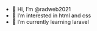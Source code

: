 - 👋 Hi, I’m @radweb2021
- 👀 I’m interested in html and css
- 🌱 I’m currently learning laravel

<!---
radweb2021/radweb2021 is a ✨ special ✨ repository because its `README.md` (this file) appears on your GitHub profile.
You can click the Preview link to take a look at your changes.
--->
